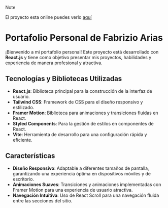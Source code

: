 > [!NOTE]
> El proyecto esta online puedes verlo [aquí](https://fabrizio-arias.vercel.app/)

# Portafolio Personal de Fabrizio Arias

¡Bienvenido a mi portafolio personal! Este proyecto está desarrollado con **React.js** y tiene como objetivo presentar mis proyectos, habilidades y experiencia de manera profesional y atractiva.

## Tecnologías y Bibliotecas Utilizadas

- **React.js**: Biblioteca principal para la construcción de la interfaz de usuario.
- **Tailwind CSS**: Framework de CSS para el diseño responsivo y estilizado.
- **Framer Motion**: Biblioteca para animaciones y transiciones fluidas en React.
- **Styled Components**: Para la gestión de estilos en componentes de React.
- **Vite**: Herramienta de desarrollo para una configuración rápida y eficiente.

## Características

- **Diseño Responsivo**: Adaptable a diferentes tamaños de pantalla, garantizando una experiencia óptima en dispositivos móviles y de escritorio.
- **Animaciones Suaves**: Transiciones y animaciones implementadas con Framer Motion para una experiencia de usuario atractiva.
- **Navegación Intuitiva**: Uso de React Scroll para una navegación fluida entre las secciones del sitio.
